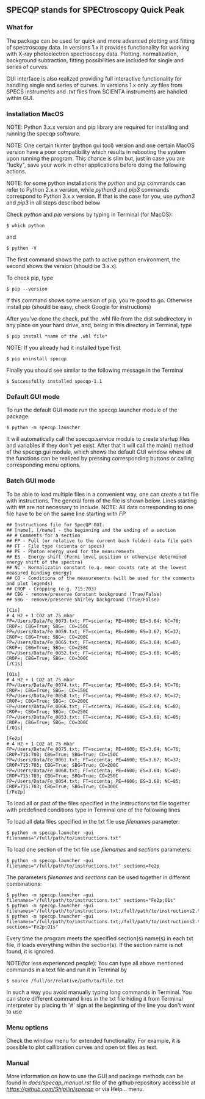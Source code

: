 ## SPECQP stands for SPECtroscopy Quick Peak

### What for

The package can be used for quick and more advanced plotting and fitting of spectroscopy
data. In versions 1.x it provides functionality for working with X-ray photoelectron spectroscopy
data. Plotting, normalization, background subtraction, fitting possibilities are included for 
single and series of curves.
 
GUI interface is also realized providing full interactive functionality for handling single
and series of curves. In versions 1.x only *.xy* files from SPECS instruments and *.txt* files
from SCIENTA instruments are handled within GUI.

### Installation MacOS

NOTE: Python 3.x.x version and pip library are required for installing and running the specqp software.

NOTE: One certain tkinter (python gui tool) version and one certain MacOS version have a poor compatibility which
results in rebooting the system upon running the program. This chance is slim but, just in case you are "lucky",
save your work in other applications before doing the following actions.

NOTE: for some python installations the *python* and *pip* commands can refer to Python 2.x.x version, while *python3*
and *pip3* commands correspond to Python 3.x.x version. If that is the case for you, use *python3* and *pip3* in all
steps described below

Check *python* and *pip* versions by typing in Terminal (for MacOS):

    $ which python

and

    $ python -V

The first command shows the path to active python environment, the second shows the version (should be 3.x.x).

To check pip, type

    $ pip --version

If this command shows some version of pip, you're good to go.
Otherwise install pip (should be easy, check Google for instructions)

After you've done the check, put the .whl file from the dist subdirectory in any place on your hard drive,
and, being in this directory in Terminal, type

    $ pip install *name of the .whl file*

NOTE: If you already had it installed type first

    $ pip uninstall specqp

Finally you should see similar to the following message in the Terminal

    $ Successfully installed specqp-1.1

### Default GUI mode

To run the default GUI mode run the specqp.launcher module of the package:

    $ python -m specqp.launcher

It will automatically call the specqp.service module to create startup files and variables
if they don't yet exist. After that it will call the main() method of the specqp.gui module,
which shows the default GUI window where all the functions can be realized by pressing
corresponding buttons or calling corresponding menu options.

### Batch GUI mode

To be able to load multiple files in a convenient way, one can create a txt file with instructions.
The general form of the file is shown below. Lines starting with ## are not necessary to include.
NOTE: All data corresponding to one file have to be on the same line starting with *FP*

    ## Instructions file for SpecQP GUI.
    ## [name], [/name] - the beginning and the ending of a section
    ## # Comments for a section
    ## FP - Full (or relative to the current bash folder) data file path
    ## FT - File type (scienta or specs)
    ## PE - Photon energy used for the measurements
    ## ES - Energy shift (Fermi level position or otherwise determined energy shift of the spectra)
    ## NC - Normalizatin constant (e.g. mean counts rate at the lowest measured binding energy)
    ## CO - Conditions of the measurements (will be used for the comments and plot legends)
    ## CROP - Cropping (e.g. 715:703)
    ## CBG - remove/preserve Constant background (True/False)
    ## SBG - remove/preserve Shirley background (True/False)
    
    [C1s]
    # 4 H2 + 1 CO2 at 75 mbar
    FP=/Users/Data/Fe_0073.txt; FT=scienta; PE=4600; ES=3.64; NC=76; CROP=; CBG=True; SBG=; CO=150C
    FP=/Users/Data/Fe_0059.txt; FT=scienta; PE=4600; ES=3.67; NC=37; CROP=; CBG=True; SBG=; CO=200C
    FP=/Users/Data/Fe_0065.txt; FT=scienta; PE=4600; ES=3.64; NC=87; CROP=; CBG=True; SBG=; CO=250C
    FP=/Users/Data/Fe_0052.txt; FT=scienta; PE=4600; ES=3.68; NC=85; CROP=; CBG=True; SBG=; CO=300C
    [/C1s]
    
    [O1s]
    # 4 H2 + 1 CO2 at 75 mbar
    FP=/Users/Data/Fe_0074.txt; FT=scienta; PE=4600; ES=3.64; NC=76; CROP=; CBG=True; SBG=; CO=150C
    FP=/Users/Data/Fe_0058.txt; FT=scienta; PE=4600; ES=3.67; NC=37; CROP=; CBG=True; SBG=; CO=200C
    FP=/Users/Data/Fe_0066.txt; FT=scienta; PE=4600; ES=3.64; NC=87; CROP=; CBG=True; SBG=; CO=250C
    FP=/Users/Data/Fe_0053.txt; FT=scienta; PE=4600; ES=3.68; NC=85; CROP=; CBG=True; SBG=; CO=300C
    [/O1s]
    
    [Fe2p]
    # 4 H2 + 1 CO2 at 75 mbar
    FP=/Users/Data/Fe_0075.txt; FT=scienta; PE=4600; ES=3.64; NC=76; CROP=715:703; CBG=True; SBG=True; CO=150C
    FP=/Users/Data/Fe_0061.txt; FT=scienta; PE=4600; ES=3.67; NC=37; CROP=715:703; CBG=True; SBG=True; CO=200C
    FP=/Users/Data/Fe_0068.txt; FT=scienta; PE=4600; ES=3.64; NC=87; CROP=715:703; CBG=True; SBG=True; CO=250C
    FP=/Users/Data/Fe_0054.txt; FT=scienta; PE=4600; ES=3.68; NC=85; CROP=715:703; CBG=True; SBG=True; CO=300C
    [/Fe2p]
    
To load all or part of the files specified in the instructions txt file together with predefined conditions type in Terminal
one of the following lines

To load all data files specified in the txt file use *filenames* parameter:

    $ python -m specqp.launcher -gui filenames="/full/path/to/instructions.txt"

To load one section of the txt file use *filenames* and *sections* parameters:

    $ python -m specqp.launcher -gui filenames="/full/path/to/instructions.txt" sections=Fe2p

The parameters *filenames* and *sections* can be used together in different combinations:

    $ python -m specqp.launcher -gui filenames="/full/path/to/instructions.txt" sections="Fe2p;O1s"
    $ python -m specqp.launcher -gui filenames="/full/path/to/instructions.txt;/full/path/to/instructions2.txt"
    $ python -m specqp.launcher -gui filenames="/full/path/to/instructions.txt;/full/path/to/instructions2.txt" sections="Fe2p;O1s"

Every time the program meets the specified section(s) name(s) in each txt file, it loads everything within the section(s).
If the section name is not found, it is ignored.

NOTE(for less experienced people): You can type all above mentioned commands in a text file and run it in Terminal by

    $ source /full/or/relative/path/to/file.txt

In such a way you avoid manually typing long commands in Terminal. You can store different command lines in the txt file
hiding it from Terminal interpreter by placing th '#' sign at the beginning of the line you don't want to use

### Menu options

Check the window menu for extended functionality.
For example, it is possible to plot callibration curves and open txt files as text. 

### Manual

More information on how to use the GUI and package methods can be found in *docs/specqp_manual.rst* file of the github
repository accessible at *https://github.com/Shipilin/specqp* or via Help... menu.